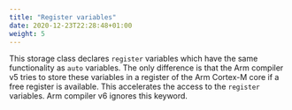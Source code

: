 ```yaml
---
title: "Register variables"
date: 2020-12-23T22:28:48+01:00
weight: 5
---
```


This storage class declares `register` variables which have the same functionality as `auto` variables. The only difference is that the Arm compiler v5 tries to store these variables in a register of the Arm Cortex-M core if a free register is available. This accelerates the access to the `register` variables. Arm compiler v6 ignores this keyword.